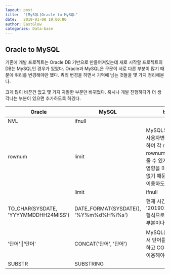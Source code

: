 ```yaml
---
layout: post
title:  "[MySQL]Oracle to MySQL"
date:   2019-01-08 19:00:00
author: EastGlow
categories: Data-base
---
```

## Oracle to MySQL

기존에 개발 프로젝트는 Oracle DB 기반으로 만들어져있는데 새로 시작할 프로젝트의 DB는 MySQL인 경우가 있었다. Oracle과 MySQL은 구문이 서로 다른 부분이 많기 때문에 쿼리를 변경해야만 했다. 쿼리 변경을 하면서 기억에 남는 것들을 몇 가지 정리해본다.

크게 많이 바꾼건 없고 몇 가지 자잘한 부분만 바뀌었다. 혹시나 개발 진행하다가 더 생각나는 부분이 있으면 추가하도록 하겠다.

| Oracle | MySQL | 비고 |
|--|--|--|
| NVL | ifnull |  |
| rownum | limit | MySQL의 '@변수' 사용자변수를 이용하여 각 row마다 rownum을 만들어줄 수 있지만 속도에 영향을 미치고 필요없기 때문에 limit을 이용하도록 한다.  |
|  | limit | ifnull |
| TO_CHAR(SYSDATE, 'YYYYMMDDHH24MISS') | DATE_FORMAT(SYSDATE(), '%Y%m%d%H%i%s')| 현재 시간을 '201901011200' 형식으로 바꿔주는 부분이다. |
| '단어'\|\|'단어' | CONCAT('단어', '단어') | MySQL은 \|\|를 통해서 단어를 합치지 못하고 CONCAT을 이용해야 한다. |
| SUBSTR | SUBSTRING |  |
